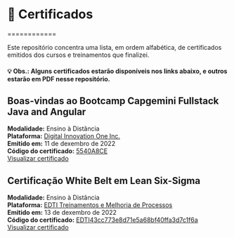 # :file_folder: Certificados
============

Este repositório concentra uma lista, em ordem alfabética, de certificados emitidos dos cursos e treinamentos que finalizei.


#### :bulb: Obs.: Alguns certificados estarão disponíveis nos links abaixo, e outros estarão em PDF nesse repositório.



Boas-vindas ao Bootcamp Capgemini Fullstack Java and Angular
-------------------------------------------------
**Modalidade:** Ensino à Distância<br>
**Plataforma:** [Digital Innovation One Inc.](https://digitalinnovation.one/)<br>
**Emitido em:** 11 de dexembro de 2022<br>
**Código do certificado:** [5540A8CE](https://certificates.digitalinnovation.one/5540A8CE)<br>
[Visualizar certificado](https://certificates.digitalinnovation.one/5540A8CE)<br>


Certificação White Belt em Lean Six-Sigma
-------------------------------------------------
**Modalidade:** Ensino à Distância<br>
**Plataforma:** [EDTI Treinamentos e Melhoria de Processos](https://ead2.escolaedti.com.br/)<br>
**Emitido em:** 13 de dexembro de 2022<br>
**Código do certificado:** [EDTI43cc773e8d71e5a68bf40ffa3d7c1f6a](https://edools-3-production.s3.amazonaws.com/org-7114/school-7395/certificates/enrollment-8092900/course-23203-cbeti.pdf)<br>
[Visualizar certificado](https://edools-3-production.s3.amazonaws.com/org-7114/school-7395/certificates/enrollment-8092900/course-23203-cbeti.pdf)<br>



